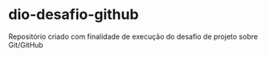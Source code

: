 # dio-desafio-github
Repositório criado com finalidade de execução do desafio de projeto sobre Git/GitHub
